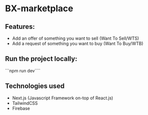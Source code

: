 # BX-marketplace

## Features:
- Add an offer of something you want to sell (Want To Sell/WTS)
- Add a request of something you want to buy (Want To Buy/WTB)

## Run the project locally:

```npm run dev````

## Technologies used

- Next.js (Javascript Framework on-top of React.js)
- TailwindCSS
- Firebase

